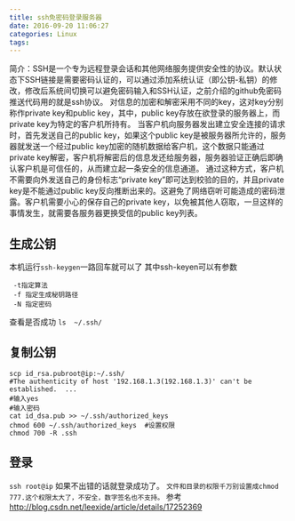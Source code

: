 ```yaml
---
title: ssh免密码登录服务器
date: 2016-09-20 11:06:27
categories: Linux
tags:
---
```

简介：SSH是一个专为远程登录会话和其他网络服务提供安全性的协议。默认状态下SSH链接是需要密码认证的，可以通过添加系统认证（即公钥-私钥）的修改，修改后系统间切换可以避免密码输入和SSH认证，之前介绍的github免密码推送代码用的就是ssh协议。
对信息的加密和解密采用不同的key，这对key分别称作private key和public key，其中，public key存放在欲登录的服务器上，而private key为特定的客户机所持有。
当客户机向服务器发出建立安全连接的请求时，首先发送自己的public key，如果这个public key是被服务器所允许的，服务器就发送一个经过public key加密的随机数据给客户机，这个数据只能通过private key解密，客户机将解密后的信息发还给服务器，服务器验证正确后即确认客户机是可信任的，从而建立起一条安全的信息通道。
通过这种方式，客户机不需要向外发送自己的身份标志“private key”即可达到校验的目的，并且private key是不能通过public key反向推断出来的。这避免了网络窃听可能造成的密码泄露。客户机需要小心的保存自己的private key，以免被其他人窃取，一旦这样的事情发生，就需要各服务器更换受信的public key列表。
## 生成公钥
本机运行`ssh-keygen`一路回车就可以了
其中ssh-keyen可以有参数
```
 -t指定算法
 -f 指定生成秘钥路径
 -N 指定密码
```
查看是否成功 `ls  ~/.ssh/`
## 复制公钥
```
scp id_rsa.pubroot@ip:~/.ssh/ 
#The authenticity of host '192.168.1.3(192.168.1.3)' can't be established.  ...
#输入yes
#输入密码
cat id_dsa.pub >> ~/.ssh/authorized_keys  
chmod 600 ~/.ssh/authorized_keys  #设置权限
chmod 700 -R .ssh  
```

## 登录 
`ssh root@ip` 
如果不出错的话就登录成功了。
`文件和目录的权限千万别设置成chmod 777.这个权限太大了，不安全，数字签名也不支持。`
参考
http://blog.csdn.net/leexide/article/details/17252369
